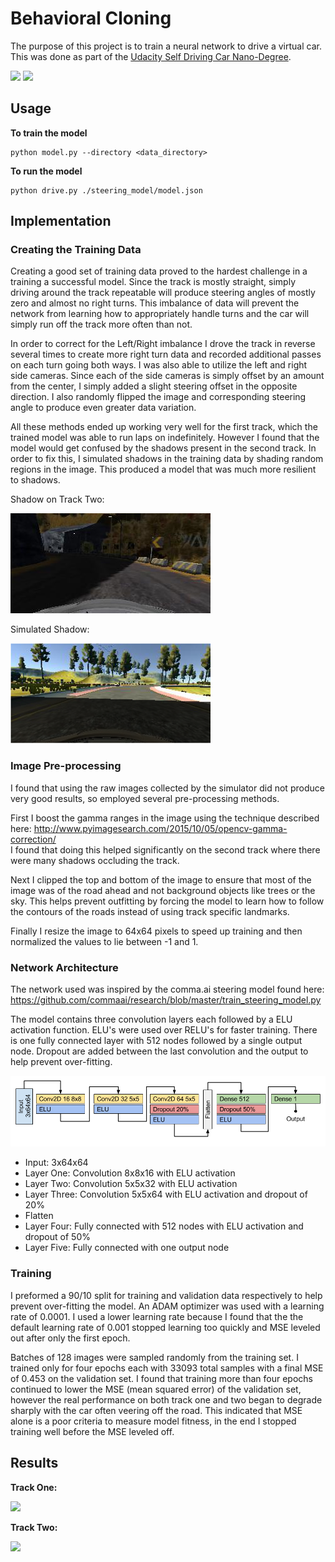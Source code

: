 
# Behavioral Cloning

The purpose of this project is to train a neural network to drive a virtual car.  
This was done as part of the
[Udacity Self Driving Car Nano-Degree]([https://www.udacity.com/course/self-driving-car-engineer-nanodegree--nd013).

![](https://github.com/Justin-Kuehn/CarND-Behavioral-Cloning/blob/master/img/track1.gif)
![](https://github.com/Justin-Kuehn/CarND-Behavioral-Cloning/blob/master/img/track2.gif)

## Usage

**To train the model**
```
python model.py --directory <data_directory>
```

**To run the model**

```
python drive.py ./steering_model/model.json
```

## Implementation

### Creating the Training Data

Creating a good set of training data proved to the hardest challenge in a training a successful model.  Since the track is mostly straight, simply driving around the track repeatable will produce steering angles of mostly zero and almost no right turns.  This imbalance of data will prevent the network from learning how to appropriately handle turns and the car will simply run off the track more often than not.

In order to correct for the Left/Right imbalance I drove the track in reverse several times to create more right turn data and recorded additional passes on each turn going both ways.  I was also able to utilize the left and right side cameras. Since each of the side cameras is simply offset by an amount from the center,  I simply added a slight steering offset in the opposite direction.  I also randomly flipped the image and corresponding steering angle to produce even greater data variation.

All these methods ended up working very well for the first track, which the trained model was able to run laps on indefinitely. However I found that the model would get confused by the shadows present in the second track. In order to fix this, I simulated shadows in the training data by shading random regions in the image.  This produced a model that was much more resilient to shadows. 

Shadow on Track Two:

![Track Shadow](https://github.com/Justin-Kuehn/CarND-Behavioral-Cloning/blob/master/img/shadow.jpg)

Simulated Shadow:

![Simulated Shadow](https://github.com/Justin-Kuehn/CarND-Behavioral-Cloning/blob/master/img/simshadow.png)


### Image Pre-processing

I found that using the raw images collected by the simulator did not produce very good results, so employed several pre-processing methods.

First I boost the gamma ranges in the image using the technique described here: 
http://www.pyimagesearch.com/2015/10/05/opencv-gamma-correction/  
I found that doing this helped significantly on the second track where there were many shadows occluding the track.  

Next I clipped the top and bottom of the image to ensure that most of the image was of the road ahead and not background objects like trees or the sky.  This helps prevent outfitting by forcing the model to learn how to follow the contours of the roads instead of using track specific landmarks.

Finally I resize the image to 64x64 pixels to speed up training and then normalized the values to lie between -1 and 1.

### Network Architecture

The network used was inspired by the comma.ai steering model found here: https://github.com/commaai/research/blob/master/train_steering_model.py

The model contains three convolution layers each followed by a ELU activation function.  ELU's were used over RELU's for faster training. There is one fully connected layer with 512 nodes followed by a single output node.  Dropout are added between the last convolution and the output to help prevent over-fitting.

![Simulated Shadow](https://github.com/Justin-Kuehn/CarND-Behavioral-Cloning/blob/master/img/model.png)

 * Input: 3x64x64
 * Layer One: Convolution 8x8x16 with ELU activation
 * Layer Two: Convolution 5x5x32 with ELU activation
 * Layer Three: Convolution 5x5x64 with ELU activation and dropout of 20%
 * Flatten
 * Layer Four: Fully connected with 512 nodes with ELU activation and dropout of 50%
 * Layer Five: Fully connected with one output node

### Training

I preformed a 90/10 split for training and validation data respectively to help prevent over-fitting the model.  An ADAM optimizer was used with a learning rate of 0.0001.  I used a lower learning rate because I found that the the default learning rate of 0.001 stopped learning too quickly and MSE leveled out after only the first epoch.

Batches of 128 images were sampled randomly from the training set.  I trained only for four epochs each with 33093 total samples with a final MSE of 0.453 on the validation set.  I found that training more than four epochs continued to lower the MSE (mean squared error) of the validation set, however the real performance on both track one and two began to degrade sharply with the car often veering off the road. This indicated that MSE alone is a poor criteria to measure model fitness, in the end I stopped training well before the MSE leveled off. 


## Results

**Track One:**

[![](https://i.ytimg.com/vi/vo0urfZqfn4/hqdefault.jpg)](https://www.youtube.com/watch?v=vo0urfZqfn4)

**Track Two:**

[![](https://i.ytimg.com/vi/iikTwr_XE8E/hqdefault.jpg)](https://www.youtube.com/watch?v=iikTwr_XE8E)


